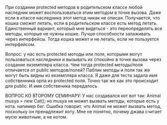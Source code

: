 При создании protected методов в родительском классе любой наследник может воспользоваться этим методом в точке вызова. Даже если  в классе наследника этот метод никак не описан. Получается, что кошка сможет летать, если в родительском классе есть метод летать. Единственный вариант, который мне видеться - это переопределять все методы, которые не нужны кошке. Лучше способности залаживать через интерфейсы. Тогда кошка может и не летать, если не пользуется интерфейсом.

Вопрос: у нас есть protected мотоды или поля, которыми могут пользоваться наследники и вызывать их спокойно в точке вызова через создание екземпляра класса. Чем тогда protected методы/поля отличается от public методов/полей? Паблик методы и поля так же могут быть видны из екземпляра класса. Я даже для теста задала имя собственника орла из protected  поля. Точно так же как это происходит для public. И имя собственика передалось

ВОПРОС КО ВТОРОМУ СЕМИНАРУ:
У нас создавался кот вот так:
Animal musya = new Cat();
но  musya не может вызвать методы, которые есть у кота. напимер бег. Ошибка говорит, что Animal не может вызвать метод, поскольку он пренадлежит коту. Мне не понятно, почему джава считает мусю животным, а не котом.